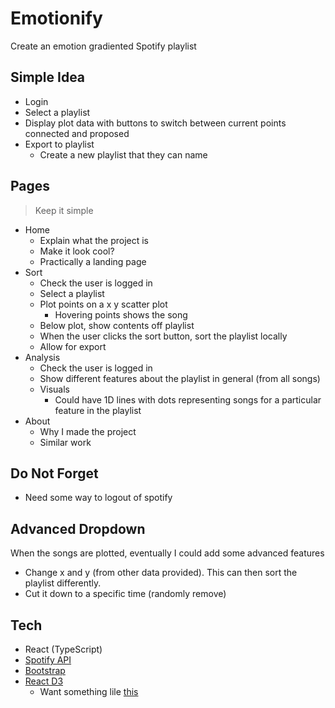 # Emotionify
Create an emotion gradiented Spotify playlist

## Simple Idea
- Login
- Select a playlist
- Display plot data with buttons to switch between current points connected and proposed
- Export to playlist
    - Create a new playlist that they can name

## Pages
> Keep it simple

- Home
    - Explain what the project is
    - Make it look cool?
    - Practically a landing page
- Sort
    - Check the user is logged in
    - Select a playlist
    - Plot points on a x y scatter plot
        - Hovering points shows the song
    - Below plot, show contents off playlist
    - When the user clicks the sort button, sort the playlist locally
    - Allow for export
- Analysis
    - Check the user is logged in
    - Show different features about the playlist in general (from all songs)
    - Visuals
        - Could have 1D lines with dots representing songs for a particular feature in the playlist
- About
    - Why I made the project
    - Similar work

## Do Not Forget
- Need some way to logout of spotify

## Advanced Dropdown
When the songs are plotted, eventually I could add some advanced features
- Change x and y (from other data provided). This can then sort the playlist differently.
- Cut it down to a specific time (randomly remove)

## Tech
- React (TypeScript)
- [Spotify API](https://www.npmjs.com/package/spotify-web-api-js)
- [Bootstrap](https://react-bootstrap.github.io/)
- [React D3](https://react-d3-library.github.io/)
    - Want something lile [this](https://www.d3-graph-gallery.com/graph/connectedscatter_basic.html)
